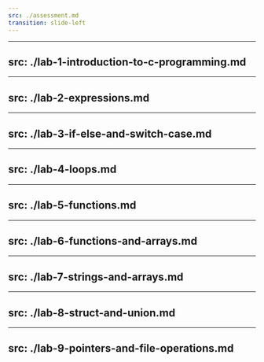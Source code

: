 ```yaml
---
src: ./assessment.md
transition: slide-left
---
```

---
src: ./lab-1-introduction-to-c-programming.md
---
---
src: ./lab-2-expressions.md
---
---
src: ./lab-3-if-else-and-switch-case.md
---
---
src: ./lab-4-loops.md
---
---
src: ./lab-5-functions.md
---
---
src: ./lab-6-functions-and-arrays.md
---
---
src: ./lab-7-strings-and-arrays.md
---
---
src: ./lab-8-struct-and-union.md
---
---
src: ./lab-9-pointers-and-file-operations.md
---